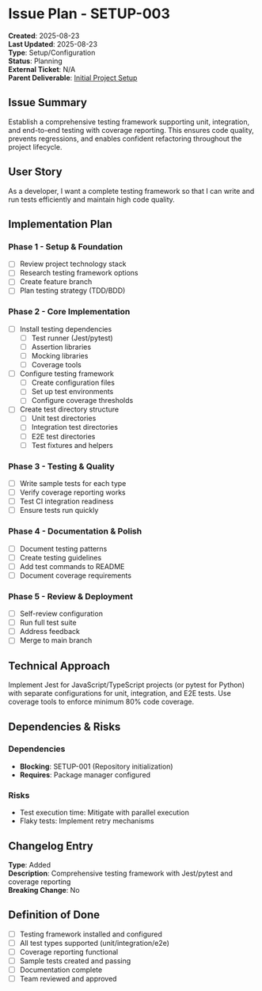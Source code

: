 # Issue Plan - SETUP-003

**Created**: 2025-08-23  
**Last Updated**: 2025-08-23  
**Type**: Setup/Configuration  
**Status**: Planning  
**External Ticket**: N/A  
**Parent Deliverable**: [Initial Project Setup](../../README.md)  

## Issue Summary

Establish a comprehensive testing framework supporting unit, integration, and end-to-end testing with coverage reporting. This ensures code quality, prevents regressions, and enables confident refactoring throughout the project lifecycle.

## User Story

As a developer, I want a complete testing framework so that I can write and run tests efficiently and maintain high code quality.

## Implementation Plan

### Phase 1 - Setup & Foundation

- [ ] Review project technology stack
- [ ] Research testing framework options
- [ ] Create feature branch
- [ ] Plan testing strategy (TDD/BDD)

### Phase 2 - Core Implementation

- [ ] Install testing dependencies
  - [ ] Test runner (Jest/pytest)
  - [ ] Assertion libraries
  - [ ] Mocking libraries
  - [ ] Coverage tools
- [ ] Configure testing framework
  - [ ] Create configuration files
  - [ ] Set up test environments
  - [ ] Configure coverage thresholds
- [ ] Create test directory structure
  - [ ] Unit test directories
  - [ ] Integration test directories
  - [ ] E2E test directories
  - [ ] Test fixtures and helpers

### Phase 3 - Testing & Quality

- [ ] Write sample tests for each type
- [ ] Verify coverage reporting works
- [ ] Test CI integration readiness
- [ ] Ensure tests run quickly

### Phase 4 - Documentation & Polish

- [ ] Document testing patterns
- [ ] Create testing guidelines
- [ ] Add test commands to README
- [ ] Document coverage requirements

### Phase 5 - Review & Deployment

- [ ] Self-review configuration
- [ ] Run full test suite
- [ ] Address feedback
- [ ] Merge to main branch

## Technical Approach

Implement Jest for JavaScript/TypeScript projects (or pytest for Python) with separate configurations for unit, integration, and E2E tests. Use coverage tools to enforce minimum 80% code coverage.

## Dependencies & Risks

### Dependencies
- **Blocking**: SETUP-001 (Repository initialization)
- **Requires**: Package manager configured

### Risks
- Test execution time: Mitigate with parallel execution
- Flaky tests: Implement retry mechanisms

## Changelog Entry

**Type**: Added  
**Description**: Comprehensive testing framework with Jest/pytest and coverage reporting  
**Breaking Change**: No  

## Definition of Done

- [ ] Testing framework installed and configured
- [ ] All test types supported (unit/integration/e2e)
- [ ] Coverage reporting functional
- [ ] Sample tests created and passing
- [ ] Documentation complete
- [ ] Team reviewed and approved